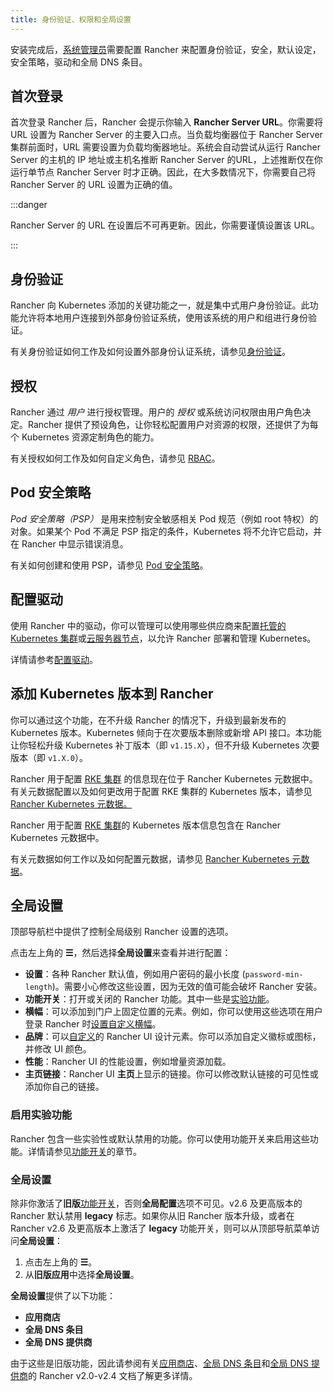 ```yaml
---
title: 身份验证、权限和全局设置
---
```


安装完成后，[系统管理员](../how-to-guides/new-user-guides/authentication-permissions-and-global-configuration/manage-role-based-access-control-rbac/global-permissions.md)需要配置 Rancher 来配置身份验证，安全，默认设定，安全策略，驱动和全局 DNS 条目。

## 首次登录

首次登录 Rancher 后，Rancher 会提示你输入 **Rancher Server URL**。你需要将 URL 设置为 Rancher Server 的主要入口点。当负载均衡器位于 Rancher Server 集群前面时，URL 需要设置为负载均衡器地址。系统会自动尝试从运行 Rancher Server 的主机的 IP 地址或主机名推断 Rancher Server 的URL，上述推断仅在你运行单节点 Rancher Server 时才正确。因此，在大多数情况下，你需要自己将 Rancher Server 的 URL 设置为正确的值。

:::danger

Rancher Server 的 URL 在设置后不可再更新。因此，你需要谨慎设置该 URL。

:::

## 身份验证

Rancher 向 Kubernetes 添加的关键功能之一，就是集中式用户身份验证。此功能允许将本地用户连接到外部身份验证系统，使用该系统的用户和组进行身份验证。

有关身份验证如何工作及如何设置外部身份认证系统，请参见[身份验证](authentication-config.md)。

## 授权

Rancher 通过 _用户_ 进行授权管理。用户的 _授权_ 或系统访问权限由用户角色决定。Rancher 提供了预设角色，让你轻松配置用户对资源的权限，还提供了为每个 Kubernetes 资源定制角色的能力。

有关授权如何工作及如何自定义角色，请参见 [RBAC](manage-role-based-access-control-rbac.md)。

## Pod 安全策略

_Pod 安全策略（PSP）_ 是用来控制安全敏感相关 Pod 规范（例如 root 特权）的对象。如果某个 Pod 不满足 PSP 指定的条件，Kubernetes 将不允许它启动，并在 Rancher 中显示错误消息。

有关如何创建和使用 PSP，请参见 [Pod 安全策略](../how-to-guides/new-user-guides/authentication-permissions-and-global-configuration/create-pod-security-policies.md)。

## 配置驱动

使用 Rancher 中的驱动，你可以管理可以使用哪些供应商来配置[托管的 Kubernetes 集群](set-up-clusters-from-hosted-kubernetes-providers.md)或[云服务器节点](use-new-nodes-in-an-infra-provider.md)，以允许 Rancher 部署和管理 Kubernetes。

详情请参考[配置驱动](about-provisioning-drivers.md)。

## 添加 Kubernetes 版本到 Rancher

你可以通过这个功能，在不升级 Rancher 的情况下，升级到最新发布的 Kubernetes 版本。Kubernetes 倾向于在次要版本删除或新增 API 接口。本功能让你轻松升级 Kubernetes 补丁版本（即 `v1.15.X`），但不升级 Kubernetes 次要版本（即 `v1.X.0`）。

Rancher 用于配置 [RKE 集群](launch-kubernetes-with-rancher.md) 的信息现在位于 Rancher Kubernetes 元数据中。有关元数据配置以及如何更改用于配置 RKE 集群的 Kubernetes 版本，请参见 [Rancher Kubernetes 元数据。](../getting-started/installation-and-upgrade/upgrade-kubernetes-without-upgrading-rancher.md)

Rancher 用于配置 [RKE 集群](launch-kubernetes-with-rancher.md)的 Kubernetes 版本信息包含在 Rancher Kubernetes 元数据中。

有关元数据如何工作以及如何配置元数据，请参见 [Rancher Kubernetes 元数据](../getting-started/installation-and-upgrade/upgrade-kubernetes-without-upgrading-rancher.md)。

## 全局设置

顶部导航栏中提供了控制全局级别 Rancher 设置的选项。

点击左上角的 **☰**，然后选择**全局设置**来查看并进行配置：

- **设置**：各种 Rancher 默认值，例如用户密码的最小长度 (`password-min-length`)。需要小心修改这些设置，因为无效的值可能会破坏 Rancher 安装。
- **功能开关**：打开或关闭的 Rancher 功能。其中一些是[实验功能](#启用实验功能)。
- **横幅**：可以添加到门户上固定位置的元素。例如，你可以使用这些选项在用户登录 Rancher 时[设置自定义横幅](../how-to-guides/new-user-guides/authentication-permissions-and-global-configuration/custom-branding.md#固定横幅)。
- **品牌**：可以[自定义](../how-to-guides/new-user-guides/authentication-permissions-and-global-configuration/custom-branding.md)的 Rancher UI 设计元素。你可以添加自定义徽标或图标，并修改 UI 颜色。
- **性能**：Rancher UI 的性能设置，例如增量资源加载。
- **主页链接**：Rancher UI **主页**上显示的链接。你可以修改默认链接的可见性或添加你自己的链接。

### 启用实验功能

Rancher 包含一些实验性或默认禁用的功能。你可以使用功能开关来启用这些功能。详情请参见[功能开关](enable-experimental-features.md)的章节。

### 全局设置

除非你激活了**旧版**[功能开关](enable-experimental-features.md)，否则**全局配置**选项不可见。v2.6 及更高版本的 Rancher 默认禁用 **legacy** 标志。如果你从旧 Rancher 版本升级，或者在 Rancher v2.6 及更高版本上激活了 **legacy** 功能开关，则可以从顶部导航菜单访问**全局设置**：

1. 点击左上角的 **☰**。
1. 从**旧版应用**中选择**全局设置**。

**全局设置**提供了以下功能：

- **应用商店**
- **全局 DNS 条目**
- **全局 DNS 提供商**

由于这些是旧版功能，因此请参阅有关[应用商店](https://github.com/rancher/rancher-docs/tree/main/archived_docs/en/version-2.0-2.4/pages-for-subheaders/helm-charts-in-rancher.md)、[全局 DNS 条目](https://github.com/rancher/rancher-docs/tree/main/archived_docs/en/version-2.0-2.4/how-to-guides/new-user-guides/helm-charts-in-rancher/globaldns.md#adding-a-global-dns-entry)和[全局 DNS 提供商](https://github.com/rancher/rancher-docs/tree/main/archived_docs/en/version-2.0-2.4/how-to-guides/new-user-guides/helm-charts-in-rancher/globaldns.md#editing-a-global-dns-provider)的 Rancher v2.0-v2.4 文档了解更多详情。